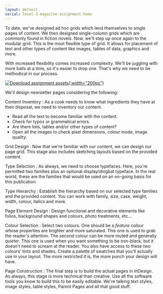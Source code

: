 ```yaml
---
layout: default
serial: level-3-magazine-assignment-home
---
```

To date, we've designed ad hoc grids which lend themselves to single pages of content. We then designed single-column grids which are commonly found in fiction novels. Now, we'll step up once again to the modular grid. This is the most flexible type of grid. It allows for placement of text and other types of content like images, tables of data, graphics and more.

With increased flexibility comes increased complexity. We'll be juggling with more balls at a time, so it's easier to drop one. That's why we need to be methodical in our process.

[![Download assignment assets]({{site.url}}/svg/button-Download.svg "Download assignment files"){:width="200px"}](https://www.dropbox.com/s/dg0apd9u2p92vut/magazine-assets.zip?dl=1)

We'll design newsletter pages considering the following:

Content Inventory
: As a cook needs to know what ingredients they have at their disposal, we need to inventory our content.

<ul class="hasBullets">
	<li class="second">Read all the text to become familiar with the content.</li>
	<li class="second">Check for typos or grammatical errors.</li>
	<li class="second">Are there lists, tables and/or other types of content?</li>
	<li class="second">Open all the images to check pixel dimensions, colour mode, image quality.</li>
</ul>

Grid Design
: Now that we're familiar with our content, we can design our page grid. This stage also includes sketching layouts based on the provided content.

Type Selection
: As always, we need to choose typefaces. Here, you're permitted two families plus an optional display/dingbat typeface. In the real world, these are the families that would be used on an on-going basis for this publication.

Type Hierarchy
: Establish the hierarchy based on our selected type families and the provided content. You can work with family, size, case, weight, width, colour, italics and more.

Page Element Design
: Design functional and decorative elements like folios, background shapes and colours, photo treatments, etc…

Colour Selection
: Select two colours. One should be a *feature* colour whose properties are brighter and more saturated. This one is used to grab the reader's attention. The second colour can be more muted and generally *quieter*. This one is used when you want something to be non-black, but it doesn't need to scream at the reader. You also have access to these two colours' tints and shades. Create a palette of swatches that you'll actually use in your layout. The more restricted it is, the more punch your design will have.

Page Construction
: The final step is to build the actual pages in InDesign. As always, this stage is more technical than creative. Use all the software tools you know to build this to be easily editable. We're talking text styles, image styles, table styles, Parent Pages and all that good stuff.